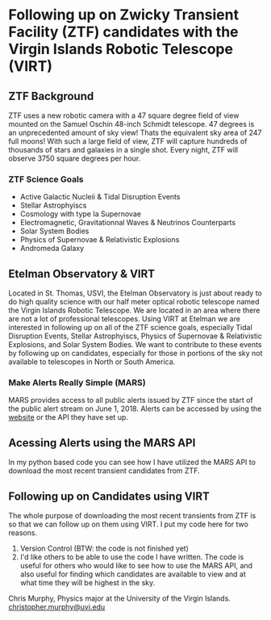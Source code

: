 # Following up on Zwicky Transient Facility (ZTF) candidates with the Virgin Islands Robotic Telescope (VIRT)

## ZTF Background

ZTF uses a new robotic camera with a 47 square degree field of view mounted on the Samuel Oschin 48-inch Schmidt telescope. 47 degrees is an unprecedented amount of sky view! Thats the equivalent sky area of 247 full moons! With such a large field of view, ZTF will capture hundreds of thousands of stars and galaxies in a single shot. Every night, ZTF will observe 3750 square degrees per hour.

### ZTF Science Goals
+ Active Galactic Nucleii & Tidal Disruption Events
+ Stellar Astrophyiscs
+ Cosmology with type Ia Supernovae
+ Electromagnetic, Gravitationnal Waves & Neutrinos Counterparts
+ Solar System Bodies
+ Physics of Supernovae & Relativistic Explosions 
+ Andromeda Galaxy

## Etelman Observatory & VIRT
Located in St. Thomas, USVI, the Etelman Observatory is just about ready to do high quality science with our half meter optical robotic telescope named the Virgin Islands Robotic Telescope. We are located in an area where there are not a lot of professional telescopes. 
Using VIRT at Etelman we are interested in following up on all of the ZTF science goals, especially Tidal Disruption Events, Stellar Astrophyiscs, Physics of Supernovae & Relativistic Explosions, and Solar System Bodies. We want to contribute to these events by following up on candidates, especially for those in portions of the sky not available to telescopes in North or South America. 


### Make Alerts Really Simple (MARS)
MARS provides access to all public alerts issued by ZTF since the start of the public alert stream on June 1, 2018. Alerts can be accessed by using the [website](https://mars.lco.global/) or the API they have set up.

## Acessing Alerts using the MARS API 
In my python based code you can see how I have utilized the MARS API to download the most recent transient candidates from ZTF.

## Following up on Candidates using VIRT
The whole purpose of downloading the most recent transients from ZTF is so that we can follow up on them using VIRT. I put my code here for two reasons.
1. Version Control (BTW: the code is not finished yet)
2. I'd like others to be able to use the code I have written. The code is useful for others who would like to see how to use the MARS API, and also useful for finding which candidates are available to view and at what time they will be highest in the sky.



Chris Murphy, Physics major at the University of the Virgin Islands.
christopher.murphy@uvi.edu